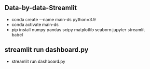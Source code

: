 ## Data-by-data-Streamlit
- conda create --name main-ds python=3.9
- conda activate main-ds
- pip install numpy pandas scipy matplotlib seaborn jupyter streamlit babel

## streamlit run dashboard.py
- streamlit run dashboard.py
